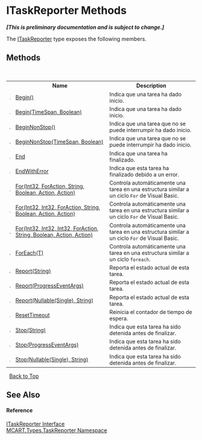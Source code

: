 # ITaskReporter Methods
 _**\[This is preliminary documentation and is subject to change.\]**_

The <a href="33635590-5f82-4893-14af-1a5de20591b5">ITaskReporter</a> type exposes the following members.


## Methods
&nbsp;<table><tr><th></th><th>Name</th><th>Description</th></tr><tr><td>![Public method](media/pubmethod.gif "Public method")</td><td><a href="c6bef476-6606-389c-4bab-bfee41ee6bc6">Begin()</a></td><td>
Indica que una tarea ha dado inicio.</td></tr><tr><td>![Public method](media/pubmethod.gif "Public method")</td><td><a href="8b926b58-3d02-1a76-d4fa-72e38dc8de2b">Begin(TimeSpan, Boolean)</a></td><td>
Indica que una tarea ha dado inicio.</td></tr><tr><td>![Public method](media/pubmethod.gif "Public method")</td><td><a href="a19bebfd-a6d1-c0a1-4c72-af62ac99c59a">BeginNonStop()</a></td><td>
Indica que una tarea que no se puede interrumpir ha dado inicio.</td></tr><tr><td>![Public method](media/pubmethod.gif "Public method")</td><td><a href="50cdf91c-3b8b-c21f-1f59-eefbbcfafb72">BeginNonStop(TimeSpan, Boolean)</a></td><td>
Indica que una tarea que no se puede interrumpir ha dado inicio.</td></tr><tr><td>![Public method](media/pubmethod.gif "Public method")</td><td><a href="81533883-3654-1bea-cf9b-35728d0f852d">End</a></td><td>
Indica que una tarea ha finalizado.</td></tr><tr><td>![Public method](media/pubmethod.gif "Public method")</td><td><a href="3022b066-0c91-58a6-9a99-52f5a26342ad">EndWithError</a></td><td>
Indica que esta tarea ha finalizado debido a un error.</td></tr><tr><td>![Public method](media/pubmethod.gif "Public method")</td><td><a href="4b999c64-20e1-5627-c8ab-76d6ab654a9e">For(Int32, ForAction, String, Boolean, Action, Action)</a></td><td>
Controla automáticamente una tarea en una estructura similar a un ciclo `For` de Visual Basic.</td></tr><tr><td>![Public method](media/pubmethod.gif "Public method")</td><td><a href="70fd2efa-53dd-e8dc-f2b5-4013f0556721">For(Int32, Int32, ForAction, String, Boolean, Action, Action)</a></td><td>
Controla automáticamente una tarea en una estructura similar a un ciclo `For` de Visual Basic.</td></tr><tr><td>![Public method](media/pubmethod.gif "Public method")</td><td><a href="4c1da169-f606-d288-fe16-c368bdb1b561">For(Int32, Int32, Int32, ForAction, String, Boolean, Action, Action)</a></td><td>
Controla automáticamente una tarea en una estructura similar a un ciclo `For` de Visual Basic.</td></tr><tr><td>![Public method](media/pubmethod.gif "Public method")</td><td><a href="65054d4a-a541-ff57-3f75-0c6cd4155d23">ForEach(T)</a></td><td>
Controla automáticamente una tarea en una estructura similar a un ciclo `foreach`.</td></tr><tr><td>![Public method](media/pubmethod.gif "Public method")</td><td><a href="63d28867-68ba-a7a0-8317-8ad154e51e89">Report(String)</a></td><td>
Reporta el estado actual de esta tarea.</td></tr><tr><td>![Public method](media/pubmethod.gif "Public method")</td><td><a href="7076ac0c-d04c-89bb-64b9-96cec354421e">Report(ProgressEventArgs)</a></td><td>
Reporta el estado actual de esta tarea.</td></tr><tr><td>![Public method](media/pubmethod.gif "Public method")</td><td><a href="1c78549a-d306-ee4c-907b-2fcd90e28abc">Report(Nullable(Single), String)</a></td><td>
Reporta el estado actual de esta tarea.</td></tr><tr><td>![Public method](media/pubmethod.gif "Public method")</td><td><a href="87a25b23-67c8-1409-ff36-e57c3ff47678">ResetTimeout</a></td><td>
Reinicia el contador de tiempo de espera.</td></tr><tr><td>![Public method](media/pubmethod.gif "Public method")</td><td><a href="8ab720ff-1e9f-5f88-ccaf-05b710dd6c46">Stop(String)</a></td><td>
Indica que esta tarea ha sido detenida antes de finalizar.</td></tr><tr><td>![Public method](media/pubmethod.gif "Public method")</td><td><a href="19ebcd19-d0ef-cf26-691e-14c8ffc0c38e">Stop(ProgressEventArgs)</a></td><td>
Indica que esta tarea ha sido detenida antes de finalizar.</td></tr><tr><td>![Public method](media/pubmethod.gif "Public method")</td><td><a href="1fb99bad-9b85-5884-8dd7-c27955698afd">Stop(Nullable(Single), String)</a></td><td>
Indica que esta tarea ha sido detenida antes de finalizar.</td></tr></table>&nbsp;
<a href="#itaskreporter-methods">Back to Top</a>

## See Also


#### Reference
<a href="33635590-5f82-4893-14af-1a5de20591b5">ITaskReporter Interface</a><br /><a href="256f3901-18cb-eeca-835c-7de778822db3">MCART.Types.TaskReporter Namespace</a><br />